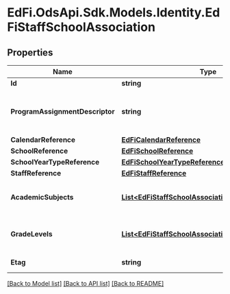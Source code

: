 # EdFi.OdsApi.Sdk.Models.Identity.EdFiStaffSchoolAssociation
## Properties

Name | Type | Description | Notes
------------ | ------------- | ------------- | -------------
**Id** | **string** |  | [optional] 
**ProgramAssignmentDescriptor** | **string** | The name of the program for which the individual is assigned; for example:         Regular education         Title I-Academic         Title I-Non-Academic         Special Education         Bilingual/English as a Second Language. | 
**CalendarReference** | [**EdFiCalendarReference**](EdFiCalendarReference.md) |  | [optional] 
**SchoolReference** | [**EdFiSchoolReference**](EdFiSchoolReference.md) |  | 
**SchoolYearTypeReference** | [**EdFiSchoolYearTypeReference**](EdFiSchoolYearTypeReference.md) |  | [optional] 
**StaffReference** | [**EdFiStaffReference**](EdFiStaffReference.md) |  | 
**AcademicSubjects** | [**List&lt;EdFiStaffSchoolAssociationAcademicSubject&gt;**](EdFiStaffSchoolAssociationAcademicSubject.md) | An unordered collection of staffSchoolAssociationAcademicSubjects. The academic subjects the individual is eligible to teach. | [optional] 
**GradeLevels** | [**List&lt;EdFiStaffSchoolAssociationGradeLevel&gt;**](EdFiStaffSchoolAssociationGradeLevel.md) | An unordered collection of staffSchoolAssociationGradeLevels. The grade levels the individual is eligible to teach. | [optional] 
**Etag** | **string** | A unique system-generated value that identifies the version of the resource. | [optional] 

[[Back to Model list]](../README.md#documentation-for-models) [[Back to API list]](../README.md#documentation-for-api-endpoints) [[Back to README]](../README.md)

